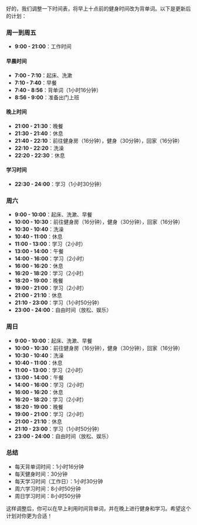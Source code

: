 好的，我们调整一下时间表，将早上十点前的健身时间改为背单词。以下是更新后的计划：

### 周一到周五
- **9:00 - 21:00**：工作时间

#### 早晨时间
- **7:00 - 7:10**：起床、洗漱
- **7:10 - 7:40**：早餐
- **7:40 - 8:56**：背单词（1小时16分钟）
- **8:56 - 9:00**：准备出门上班

#### 晚上时间
- **21:00 - 21:30**：晚餐
- **21:30 - 21:40**：休息
- **21:40 - 22:10**：前往健身房（16分钟），健身（30分钟），回家（16分钟）
- **22:10 - 22:20**：洗澡
- **22:20 - 22:30**：休息

#### 学习时间
- **22:30 - 24:00**：学习（1小时30分钟）

### 周六
- **9:00 - 10:00**：起床、洗漱、早餐
- **10:00 - 10:30**：前往健身房（16分钟），健身（30分钟），回家（16分钟）
- **10:30 - 10:40**：洗澡
- **10:40 - 11:00**：休息
- **11:00 - 13:00**：学习（2小时）
- **13:00 - 14:00**：午餐
- **14:00 - 16:00**：学习（2小时）
- **16:00 - 16:20**：休息
- **16:20 - 18:20**：学习（2小时）
- **18:20 - 19:00**：晚餐
- **19:00 - 21:00**：学习（2小时）
- **21:00 - 21:10**：休息
- **21:10 - 23:00**：学习（1小时50分钟）
- **23:00 - 24:00**：自由时间（放松、娱乐）

### 周日
- **9:00 - 10:00**：起床、洗漱、早餐
- **10:00 - 10:30**：前往健身房（16分钟），健身（30分钟），回家（16分钟）
- **10:30 - 10:40**：洗澡
- **10:40 - 11:00**：休息
- **11:00 - 13:00**：学习（2小时）
- **13:00 - 14:00**：午餐
- **14:00 - 16:00**：学习（2小时）
- **16:00 - 16:20**：休息
- **16:20 - 18:20**：学习（2小时）
- **18:20 - 19:00**：晚餐
- **19:00 - 21:00**：学习（2小时）
- **21:00 - 21:10**：休息
- **21:10 - 23:00**：学习（1小时50分钟）
- **23:00 - 24:00**：自由时间（放松、娱乐）

### 总结
- 每天背单词时间：1小时16分钟
- 每天健身时间：30分钟
- 每天学习时间（工作日）：1小时30分钟
- 周六学习时间：8小时50分钟
- 周日学习时间：8小时50分钟

这样调整后，你可以在早上利用时间背单词，并在晚上进行健身和学习。希望这个计划对你更为合适！